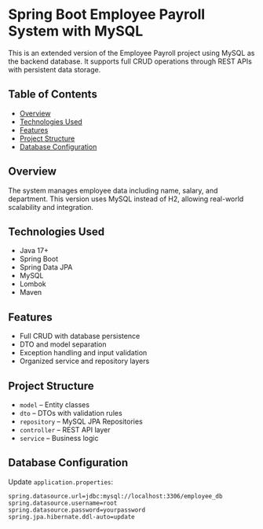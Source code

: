 # Spring Boot Employee Payroll System with MySQL

This is an extended version of the Employee Payroll project using MySQL as the backend database. It supports full CRUD operations through REST APIs with persistent data storage.

## Table of Contents

- [Overview](#overview)
- [Technologies Used](#technologies-used)
- [Features](#features)
- [Project Structure](#project-structure)
- [Database Configuration](#database-configuration)

## Overview

The system manages employee data including name, salary, and department. This version uses MySQL instead of H2, allowing real-world scalability and integration.

## Technologies Used

- Java 17+
- Spring Boot
- Spring Data JPA
- MySQL
- Lombok
- Maven

## Features

- Full CRUD with database persistence
- DTO and model separation
- Exception handling and input validation
- Organized service and repository layers

## Project Structure

- `model` – Entity classes  
- `dto` – DTOs with validation rules  
- `repository` – MySQL JPA Repositories  
- `controller` – REST API layer  
- `service` – Business logic

## Database Configuration

Update `application.properties`:

```properties
spring.datasource.url=jdbc:mysql://localhost:3306/employee_db
spring.datasource.username=root
spring.datasource.password=yourpassword
spring.jpa.hibernate.ddl-auto=update
